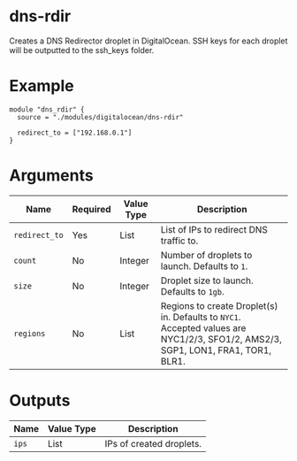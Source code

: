 # dns-rdir

Creates a DNS Redirector droplet in DigitalOcean. SSH keys for each droplet will be outputted to the ssh_keys folder.

# Example

```hcl
module "dns_rdir" {
  source = "./modules/digitalocean/dns-rdir"

  redirect_to = ["192.168.0.1"]
}
```

# Arguments

| Name                      | Required | Value Type | Description
|---------------------------| -------- | ---------- | -----------
|`redirect_to`              | Yes      | List       | List of IPs to redirect DNS traffic to.
|`count`                    | No       | Integer    | Number of droplets to launch. Defaults to `1`.
|`size`                     | No       | Integer    | Droplet size to launch. Defaults to `1gb`.
|`regions`                  | No       | List       | Regions to create Droplet(s) in. Defaults to `NYC1`. Accepted values are NYC1/2/3, SFO1/2, AMS2/3, SGP1, LON1, FRA1, TOR1, BLR1.

# Outputs

| Name                      | Value Type | Description
|---------------------------| ---------- | -----------
|`ips`                      | List       | IPs of created droplets.